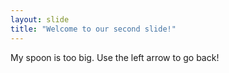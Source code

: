 ```yaml
---
layout: slide
title: "Welcome to our second slide!"
---
```

My spoon is too big.
Use the left arrow to go back!
